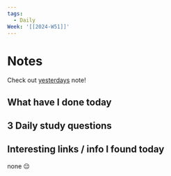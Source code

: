 ```yaml
---
tags:
  - Daily
Week: '[[2024-W51]]'
---
```

# Notes
Check out [yesterdays](2024-12-17) note!
## What have I done today
## 3 Daily study questions

## Interesting links / info I found today
none 😔